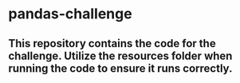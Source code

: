 # pandas-challenge

## This repository contains the code for the challenge. Utilize the resources folder when running the code to ensure it runs correctly. 
